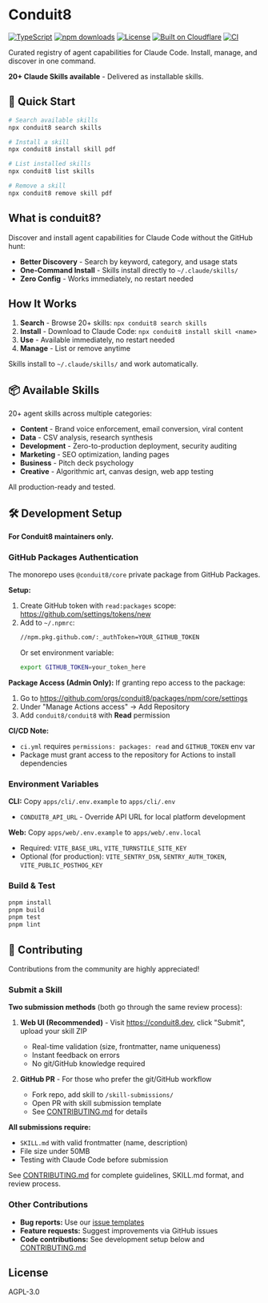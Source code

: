 # Conduit8

[![TypeScript](https://img.shields.io/badge/TypeScript-007ACC?logo=typescript&logoColor=white)](https://www.typescriptlang.org/)
[![npm downloads](https://img.shields.io/npm/dm/conduit8)](https://www.npmjs.com/package/conduit8)
[![License](https://img.shields.io/badge/license-AGPL--3.0-blue.svg)](LICENSE)
[![Built on Cloudflare](https://img.shields.io/badge/Built%20on-Cloudflare-F38020?logo=cloudflare&logoColor=white)](https://www.cloudflare.com/)
[![CI](https://github.com/conduit8/conduit8/actions/workflows/ci.yml/badge.svg)](https://github.com/conduit8/conduit8/actions/workflows/ci.yml)

Curated registry of agent capabilities for Claude Code. Install, manage, and discover in one command.

**20+ Claude Skills available** - Delivered as installable skills.

## 🚀 Quick Start

```bash
# Search available skills
npx conduit8 search skills

# Install a skill
npx conduit8 install skill pdf

# List installed skills
npx conduit8 list skills

# Remove a skill
npx conduit8 remove skill pdf
```

## What is conduit8?

Discover and install agent capabilities for Claude Code without the GitHub hunt:

- **Better Discovery** - Search by keyword, category, and usage stats
- **One-Command Install** - Skills install directly to `~/.claude/skills/`
- **Zero Config** - Works immediately, no restart needed

## How It Works

1. **Search** - Browse 20+ skills: `npx conduit8 search skills`
2. **Install** - Download to Claude Code: `npx conduit8 install skill <name>`
3. **Use** - Available immediately, no restart needed
4. **Manage** - List or remove anytime

Skills install to `~/.claude/skills/` and work automatically.

## 📦 Available Skills

20+ agent skills across multiple categories:

- **Content** - Brand voice enforcement, email conversion, viral content
- **Data** - CSV analysis, research synthesis
- **Development** - Zero-to-production deployment, security auditing
- **Marketing** - SEO optimization, landing pages
- **Business** - Pitch deck psychology
- **Creative** - Algorithmic art, canvas design, web app testing

All production-ready and tested.

## 🛠️ Development Setup

**For Conduit8 maintainers only.**

### GitHub Packages Authentication

The monorepo uses `@conduit8/core` private package from GitHub Packages.

**Setup:**
1. Create GitHub token with `read:packages` scope: https://github.com/settings/tokens/new
2. Add to `~/.npmrc`:
   ```bash
   //npm.pkg.github.com/:_authToken=YOUR_GITHUB_TOKEN
   ```
   Or set environment variable:
   ```bash
   export GITHUB_TOKEN=your_token_here
   ```

**Package Access (Admin Only):**
If granting repo access to the package:
1. Go to https://github.com/orgs/conduit8/packages/npm/core/settings
2. Under "Manage Actions access" → Add Repository
3. Add `conduit8/conduit8` with **Read** permission

**CI/CD Note:**
- `ci.yml` requires `permissions: packages: read` and `GITHUB_TOKEN` env var
- Package must grant access to the repository for Actions to install dependencies

### Environment Variables

**CLI:** Copy `apps/cli/.env.example` to `apps/cli/.env`
- `CONDUIT8_API_URL` - Override API URL for local platform development

**Web:** Copy `apps/web/.env.example` to `apps/web/.env.local`
- Required: `VITE_BASE_URL`, `VITE_TURNSTILE_SITE_KEY`
- Optional (for production): `VITE_SENTRY_DSN`, `SENTRY_AUTH_TOKEN`, `VITE_PUBLIC_POSTHOG_KEY`

### Build & Test

```bash
pnpm install
pnpm build
pnpm test
pnpm lint
```

## 🤝 Contributing

Contributions from the community are highly appreciated!

### Submit a Skill

**Two submission methods** (both go through the same review process):

1. **Web UI (Recommended)** - Visit https://conduit8.dev, click "Submit", upload your skill ZIP
   - Real-time validation (size, frontmatter, name uniqueness)
   - Instant feedback on errors
   - No git/GitHub knowledge required

2. **GitHub PR** - For those who prefer the git/GitHub workflow
   - Fork repo, add skill to `/skill-submissions/`
   - Open PR with skill submission template
   - See [CONTRIBUTING.md](CONTRIBUTING.md) for details

**All submissions require:**
- `SKILL.md` with valid frontmatter (name, description)
- File size under 50MB
- Testing with Claude Code before submission

See [CONTRIBUTING.md](CONTRIBUTING.md) for complete guidelines, SKILL.md format, and review process.

### Other Contributions

- **Bug reports:** Use our [issue templates](https://github.com/conduit8/conduit8/issues/new/choose)
- **Feature requests:** Suggest improvements via GitHub issues
- **Code contributions:** See development setup below and [CONTRIBUTING.md](CONTRIBUTING.md)

## License

AGPL-3.0
